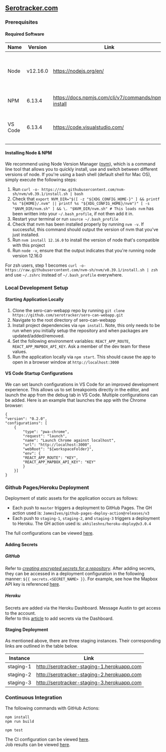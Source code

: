 
## [Serotracker.com](https://serotracker.com/)

### Prerequisites

#### Required Software
| Name | Version |  Link |  Description |
|--|--|--|--|
| Node | v12.16.0 | https://nodejs.org/en/ | Open source server environment for javascript |
| NPM | 6.13.4 | https://docs.npmjs.com/cli/v7/commands/npm-install | Software Package Manager |
| VS Code | 6.13.4 | https://code.visualstudio.com/ | Code IDE, not required but popular choice for this project |

#### Installing Node & NPM 

We recommend using Node Version Manager ([nvm](https://github.com/nvm-sh/nvm)), which is a command line tool that allows you to quickly install, use and switch between different versions of node. If you're using a bash shell (default shell for Mac OS), simply execute the following steps:

1. Run `curl -o- https://raw.githubusercontent.com/nvm-sh/nvm/v0.39.1/install.sh | bash` 
2. Check that `export NVM_DIR="$([ -z "${XDG_CONFIG_HOME-}" ] && printf %s "${HOME}/.nvm" || printf %s "${XDG_CONFIG_HOME}/nvm")"
[ -s "$NVM_DIR/nvm.sh" ] && \. "$NVM_DIR/nvm.sh" # This loads nvm` has been written into your `~/.bash_profile`, if not then add it in.
3. Restart your terminal or run `source ~/.bash_profile` 
4. Check that nvm has been installed properly by running `nvm -v`. If successful, this command should output the version of nvm that you've just installed.
5. Run `nvm install 12.16.0` to install the version of node that's compatible with this project
6. Run `node -v`, ensure that the output indicates that you're running node version 12.16.0

For zsh users, step 1 becomes `curl -o- https://raw.githubusercontent.com/nvm-sh/nvm/v0.39.1/install.sh | zsh` and use `~/.zshrc` instead of `~/.bash_profile` everywhere.

### Local Development Setup 

#### Starting Application Locally

1. Clone the sero-can-webapp repo by running `git clone https://github.com/serotracker/sero-can-webapp.git`
2. Navigate to the root directory of sero-can-webapp
3. Install project dependencies via `npm install`. Note, this only needs to be run  when you initially setup the repository and when packages are updated/added/removed.
4. Set the following environment variables: `REACT_APP_ROUTE`, `REACT_APP_MAPBOX_API_KEY`. Ask a member of the dev team for these values.
5. Run the application locally via `npm start`. This should cause the app to open in a browser window at `http://localhost:3000`

#### VS Code Startup Configurations
We can set launch configurations in VS Code for an improved development experience. This allows us to set breakpoints directly in the editor, and launch the app from the debug tab in VS Code. Multiple configurations can be added. Here is an example that launches the app with the Chrome browser:

```
{
"version": "0.2.0",
"configurations": [
	{
		"type": "pwa-chrome",
		"request": "launch",
		"name": "Launch Chrome against localhost",
		"url": "http://localhost:3000",
		"webRoot": "${workspaceFolder}",
		"env": {
		"REACT_APP_ROUTE": "KEY",
		"REACT_APP_MAPBOX_API_KEY": "KEY"
		}
	}]
}
```



### Github Pages/Heroku Deployment
Deployment of static assets for the application occurs as follows:
- Each push to `master` triggers a deployment to GitHub Pages. The GH action used is: `JamesIves/github-pages-deploy-action@releases/v3`
- Each push to `staging-1`, `staging-2`, and `staging-3` triggers a deployment to Heroku. The GH action used is: `akhileshns/heroku-deploy@v3.0.4`

The full configurations can be viewed [here](.github/workflows).   

#### Adding Secrets
##### GitHub
Refer to [_creating encrypted secrets for a repository_](https://docs.github.com/en/actions/reference/encrypted-secrets#creating-encrypted-secrets-for-a-repository).
After adding secrets, they can be accessed in a deployment configuration in the following manner: `${{ secrets.<SECRET_NAME> }}`.
For example, see how the Mapbox API key is referenced [here](https://github.com/serotracker/sero-can-webapp/blob/master/.github/workflows/deploy-gh-pages.yml#L25).

##### Heroku
Secrets are added via the Heroku Dashboard. Message Austin to get access to the account.  
Refer to this [article](https://devcenter.heroku.com/articles/config-vars#using-the-heroku-dashboard) to add secrets via the Dashboard.


#### Staging Deployment  
As mentioned above, there are three staging instances. Their corresponding links are outlined in the table below.

| Instance  | Link                                        |
|-----------|---------------------------------------------|
| staging-1 | http://serotracker-staging-1.herokuapp.com  |
| staging-2 | http://serotracker-staging-2.herokuapp.com  |
| staging-3 | http://serotracker-staging-3.herokuapp.com  |


### Continuous Integration
The following commands with GitHub Actions:  
```
npm install
npm run build  

npm test
```  
The CI configuration can be viewed [here](https://github.com/serotracker/sero-can-webapp/blob/master/.github/workflows/ci.yml).  
Job results can be viewed [here](https://github.com/serotracker/sero-can-webapp/actions?query=workflow%3ACI).
